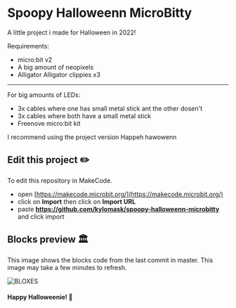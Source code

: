 # Spoopy Halloweenn MicroBitty

A little project i made for Halloween in 2022!

Requirements:
- micro:bit v2
- A big amount of neopixels
- Alligator Alligator clippies x3
---
For big amounts of LEDs:
- 3x cables where one has small metal stick ant the other dosen't
- 3x cables where both have a small metal stick
- Freenove micro:bit kit

I recommend using the project version
Happeh hawowenn


<!--more-->


## Edit this project ✏️

To edit this repository in MakeCode.

* open [https://makecode.microbit.org/](https://makecode.microbit.org/)
* click on **Import** then click on **Import URL**
* paste **https://github.com/kylomask/spoopy-halloweenn-microbitty** and click import

## Blocks preview 🏛️

This image shows the blocks code from the last commit in master.
This image may take a few minutes to refresh.

![BLOXES](https://i.imgur.com/QOnX17v.png)

#### Happy Halloweenie! 🎃
